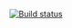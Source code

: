 <!-- # Бейджик статуса -->
[![Build status](https://ci.appveyor.com/api/projects/status/a674e1sxu6a6yo6e?svg=true)](https://ci.appveyor.com/project/Logot1n/arraybuffer)
